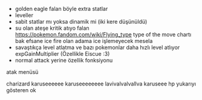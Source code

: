 - golden eagle falan böyle extra statlar
- leveller
- sabit statlar mı yoksa dinamik mi (iki kere düşünüldü)
- su olan ateşe kritik atıyo falan https://pokemon.fandom.com/wiki/Flying_type type of the move chartı bak efsane ice fire olan adama ice işlemeyecek mesela
- savaştıkça level atlatma ve bazı pokemonlar daha hızlı level atlıyor expGainMultiplier (Özellikle Eiscue :3) 
- normal attack yerine özellik fonksiyonu

atak menüsü

charizard                   karuseeeeee karuseeeeeeee lavivalvalvallva karuseee
hp 
yukarıyı gösteren ok